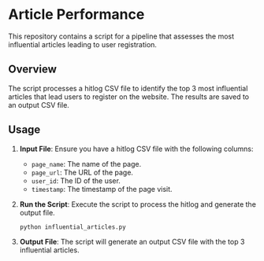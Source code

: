 # Article Performance

This repository contains a script for a pipeline that assesses the most influential articles leading to user registration.

## Overview

The script processes a hitlog CSV file to identify the top 3 most influential articles that lead users to register on the website. The results are saved to an output CSV file.

## Usage

1. **Input File**: Ensure you have a hitlog CSV file with the following columns:
    - `page_name`: The name of the page.
    - `page_url`: The URL of the page.
    - `user_id`: The ID of the user.
    - `timestamp`: The timestamp of the page visit.

2. **Run the Script**: Execute the script to process the hitlog and generate the output file.
    ```sh
    python influential_articles.py
    ```

3. **Output File**: The script will generate an output CSV file with the top 3 influential articles.